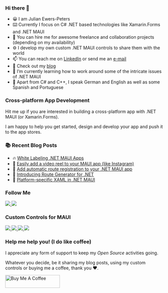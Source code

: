 ### Hi there 👋

- 😀 I am Julian Ewers-Peters
- ⌨️ Currently I focus on C# .NET based technologies like Xamarin.Forms and .NET MAUI
- 🤝 You can hire me for awesome freelance and collaboration projects (depending on my availability)
- ⚙️ I develop my own custom .NET MAUI controls to share them with the world
- 📫 You can reach me on [LinkedIn](https://linkedin.com/in/jewerspeters) or send me an [e-mail](mailto:julian@ewers-peters.de)
- 🔭 Check out my [blog](https://blog.ewers-peters.de)
- 🌱 I’m currently learning how to work around some of the intricate issues of .NET MAUI
- 🤟 Apart from C# and C++, I speak German and English as well as some Spanish and Portuguese

### Cross-platform App Development
Hit me up if you are interested in building a cross-platform app with .NET MAUI (or Xamarin.Forms).

I am happy to help you get started, design and develop your app and push it to the app stores. 

### :books: Recent Blog Posts
<!-- BLOGPOSTS:START -->
 - 🔥 [White Labeling .NET MAUI Apps](https://ewerspej.hashnode.dev/white-labeling-net-maui-apps)
 - 🌮 [Easily add a video reel to your MAUI app &lpar;like Instagram&rpar;](https://ewerspej.hashnode.dev/maui-video-reel)
 - 🚀 [Add automatic route registration to your .NET MAUI app](https://ewerspej.hashnode.dev/add-automatic-route-registration-to-your-net-maui-app)
 - 💯 [Introducing Route Generator for .NET](https://ewerspej.hashnode.dev/introducing-route-generator-for-net)
 - 💯 [Platform-specific XAML in .NET MAUI](https://ewerspej.hashnode.dev/platform-specific-xaml-in-net-maui)<!-- BLOGPOSTS:END -->

### Follow Me
<div>
    <a href="https://linkedin.com/in/jewerspeters">
        <img src="https://img.shields.io/badge/LinkedIn-blue?logo=linkedin" />
    </a>
    <a href="https://ewerspej.hashnode.dev">
        <img src="https://img.shields.io/badge/Hashnode-Blog-394b54" />
    </a>
</div>

### Custom Controls for MAUI
<div>
    <a href="https://github.com/ewerspej/epj.Expander.Maui">
        <img src="https://img.shields.io/badge/Expander-Maui-brightgreen?logo=github" />
    </a>
    <a href="https://github.com/ewerspej/epj.ProgressBar.Maui">
        <img src="https://img.shields.io/badge/ProgressBar-Maui-brightgreen?logo=github" />
    </a>
    <a href="https://github.com/ewerspej/epj.RadialDial.Maui">
        <img src="https://img.shields.io/badge/RadialDial-Maui-brightgreen?logo=github" />
    </a>
    <a href="https://github.com/ewerspej/epj.CircularGauge.Maui">
        <img src="https://img.shields.io/badge/CircularGauge-Maui-brightgreen?logo=github" />
    </a>
</div>

### Help me help you! (I do like coffee)
I appreciate any form of support to keep my *Open Source* activities going.

Whatever you decide, be it sharing my blog posts, using my custom controls or buying me a coffee, thank you ❤️.

<a href="https://www.buymeacoffee.com/ewerspej" target="_blank"><img src="https://cdn.buymeacoffee.com/buttons/default-yellow.png" alt="Buy Me A Coffee" height="41" width="174"></a>
